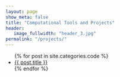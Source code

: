 ```yaml
---
layout: page
show_meta: false
title: "Computational Tools and Projects"
header:
   image_fullwidth: "header_3.jpg"
permalink: "/projects/"
---
```

<ul>
    {% for post in site.categories.code %}
    <li><a href="{{ site.url }}{{ site.baseurl }}{{ post.url }}">{{ post.title }}</a></li>
    {% endfor %}
</ul>